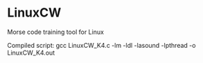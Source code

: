 # LinuxCW
Morse code training tool for Linux

Compiled script:
gcc LinuxCW_K4.c -lm -ldl -lasound -lpthread -o LinuxCW_K4.out
